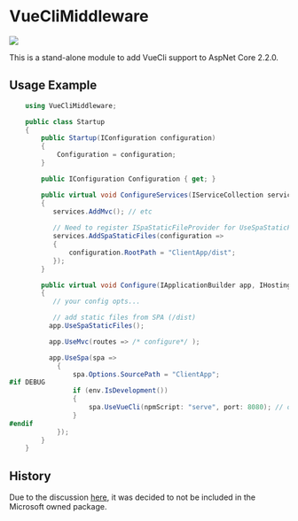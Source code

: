 # VueCliMiddleware

[![](https://img.shields.io/nuget/v/VueCliMiddleware.svg)](https://www.nuget.org/packages/VueCliMiddleware/)

This is a stand-alone module to add VueCli support to AspNet Core 2.2.0. 

## Usage Example
```csharp
    using VueCliMiddleware;

    public class Startup
    {
        public Startup(IConfiguration configuration)
        {
            Configuration = configuration;
        }

        public IConfiguration Configuration { get; }

        public virtual void ConfigureServices(IServiceCollection services)
        {
           services.AddMvc(); // etc
           
           // Need to register ISpaStaticFileProvider for UseSpaStaticFiles middleware to work
           services.AddSpaStaticFiles(configuration =>
           {
               configuration.RootPath = "ClientApp/dist";
           });
        }

        public virtual void Configure(IApplicationBuilder app, IHostingEnvironment env)
        {
           // your config opts...

           // add static files from SPA (/dist)
          app.UseSpaStaticFiles();

          app.UseMvc(routes => /* configure*/ );

          app.UseSpa(spa =>
            {
                spa.Options.SourcePath = "ClientApp";
#if DEBUG
                if (env.IsDevelopment())
                {
                    spa.UseVueCli(npmScript: "serve", port: 8080); // optional port
                }
#endif
            });
        }
    }
```

## History

Due to the discussion [here](https://github.com/aspnet/JavaScriptServices/pull/1726), it was decided to not be included in the Microsoft owned package.
